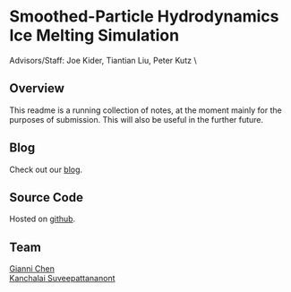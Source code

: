 # Smoothed-Particle Hydrodynamics Ice Melting Simulation
Advisors/Staff: Joe Kider, Tiantian Liu, Peter Kutz \\
## Overview
This readme is a running collection of notes, at the moment mainly for the purposes of submission. This will also be useful in the further future.
## Blog
Check out our [blog](http://meltsim.tumblr.com).
## Source Code
Hosted on [github](https://github.com/giannic/melt).
## Team
[Gianni Chen](http://www.giannic.com)  
[Kanchalai Suveepattananont](http://ksuvee.wordpress.com)
